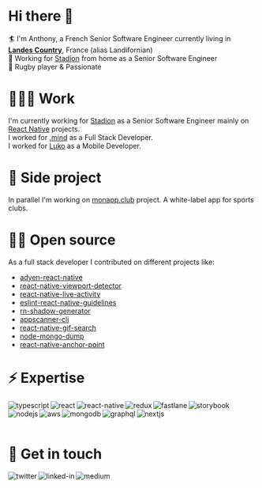 # Hi there 👋

 🏄 I'm Anthony, a French Senior Software Engineer currently living in **[Landes Country](https://www.landes-holidays.com/explore-the-destination/experiences-in-the-landes/)**, France (alias Landifornian)<br />
 🏡 Working for [Stadion](https://www.stadion.io/) from home as a Senior Software Engineer<br />
 🏉 Rugby player & Passionate

# 👨🏼‍💻 Work

I'm currently working for [Stadion](https://www.stadion.io/) as a Senior Software Engineer mainly on [React Native](https://reactnative.dev/) projects.<br/>
I worked for [.mind](https://github.com/dotmind) as a Full Stack Developer.<br />
I worked for [Luko](https://luko.eu/) as a Mobile Developer.<br />

# 🎸 Side project

In parallel I'm working on [monapp.club](https://monapp.club/) project. A white-label app for sports clubs.

# 🙌🏼 Open source

As a full stack developer I contributed on different projects like:
- [adyen-react-native](https://github.com/Adyen/adyen-react-native)
- [react-native-viewport-detector](https://github.com/thinhkhang97/react-native-viewport-detector)
- [react-native-live-activity](https://github.com/cristianoalves92/react-native-live-activity)
- [eslint-react-native-guidelines](https://github.com/GetLuko/eslint-react-native-guidelines)
- [rn-shadow-generator](https://github.com/dotmind/rn-shadow-generator)
- [appscanner-cli](https://github.com/dotmind/appscanner-cli)
- [react-native-gif-search](https://github.com/Thanasis1101/react-native-gif-search)
- [node-mongo-dump](https://github.com/dotmind/node-mongo-dump)
- [react-native-anchor-point](https://github.com/sueLan/react-native-anchor-point)

# ⚡️ Expertise

<img align="left" alt="typescript" src="https://img.shields.io/badge/typescript%20-3178C6.svg?&style=for-the-badge&logo=typescript&logoColor=white" />
<img align="left" alt="react" src="https://img.shields.io/badge/react%20-%2320232a.svg?&style=for-the-badge&logo=react&logoColor=%2361DAFB" />
<img align="left" alt="react-native" src="https://img.shields.io/badge/react%20native%20-%2320232a.svg?&style=for-the-badge&logo=react&logoColor=%2361DAFB" />
<img align="left" alt="redux" src="https://img.shields.io/badge/redux%20-764ABC.svg?&style=for-the-badge&logo=redux&logoColor=white" />
<img align="left" alt="fastlane" src="https://img.shields.io/badge/fastlane%20-00F200.svg?&style=for-the-badge&logo=fastlane&logoColor=white" />
<img align="left" alt="storybook" src="https://img.shields.io/badge/storybook%20-FF4785.svg?&style=for-the-badge&logo=storybook&logoColor=white" />
<img aligh="left" alt="nextjs" src="https://img.shields.io/badge/next.js%20-000000.svg?&style=for-the-badge&logo=next.js&logoColor=white" />
<img align="left" alt="nodejs" src="https://img.shields.io/badge/node.js%20-%2343853D.svg?&style=for-the-badge&logo=node.js&logoColor=white" />
<img align="left" alt="aws" src="https://img.shields.io/badge/Amazon%20AWS-%23232F3E?logo=amazon-aws&logoColor=white&style=for-the-badge" />
<img align="left" alt="mongodb" src="https://img.shields.io/badge/mongodb%20-47A248.svg?&style=for-the-badge&logo=mongodb&logoColor=white" />
<img align="left" alt="graphql" src="https://img.shields.io/badge/graphql%20-E434AA.svg?&style=for-the-badge&logo=graphql&logoColor=white" />

<br />
<br />

# 💬 Get in touch

[<img align="left" alt="twitter" src="https://img.shields.io/badge/twitter-%231DA1F2.svg?&style=for-the-badge&logo=twitter&logoColor=white" />](https://twitter.com/anthlasserre)

[<img align="left" alt="linked-in" src="https://img.shields.io/badge/linkedin-%230077B5.svg?&style=for-the-badge&logo=linkedin&logoColor=white" />](https://twitter.com/anthlasserre)

[<img align="left" alt="medium" src="https://img.shields.io/badge/medium-%2312100E.svg?&style=for-the-badge&logo=medium&logoColor=white" />](https://medium.com/@anthlasserre)
